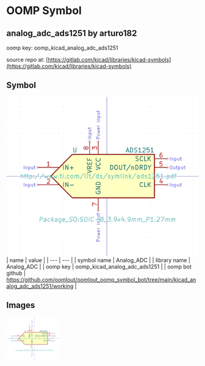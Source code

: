 # OOMP Symbol  
## analog_adc_ads1251  by arturo182  
  
oomp key: oomp_kicad_analog_adc_ads1251  
  
source repo at: [https://gitlab.com/kicad/libraries/kicad-symbols](https://gitlab.com/kicad/libraries/kicad-symbols)  
## Symbol  
  
[![working.png](working_600.png)](working.png)  
| name | value | 
| --- | --- | 
| symbol name | Analog_ADC | 
| library name | Analog_ADC | 
| oomp key | oomp_kicad_analog_adc_ads1251 | 
| oomp bot github | https://github.com/oomlout/oomlout_oomp_symbol_bot/tree/main/kicad_analog_adc_ads1251/working | 
## Images  
  
[![working.png](working_140.png)](working.png)  
